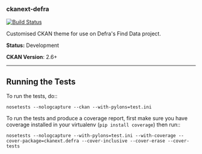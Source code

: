 ### ckanext-defra

[![Build Status](https://travis-ci.org/DEFRA/ckanext-defra.svg?branch=master)](https://travis-ci.org/DEFRA/ckanext-defra)

Customised CKAN theme for use on Defra's Find Data project.

**Status:** Development

**CKAN Version**: 2.6+


-----------------
Running the Tests
-----------------

To run the tests, do::

    nosetests --nologcapture --ckan --with-pylons=test.ini

To run the tests and produce a coverage report, first make sure you have
coverage installed in your virtualenv (``pip install coverage``) then run::

    nosetests --nologcapture --with-pylons=test.ini --with-coverage --cover-package=ckanext.defra --cover-inclusive --cover-erase --cover-tests
